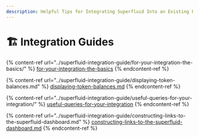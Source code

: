 ```yaml
---
description: Helpful Tips for Integrating Superfluid Into an Existing Project
---
```


# 🏗 Integration Guides

{% content-ref url="../superfluid-integration-guide/for-your-integration-the-basics/" %}
[for-your-integration-the-basics](../superfluid-integration-guide/for-your-integration-the-basics/)
{% endcontent-ref %}

{% content-ref url="../superfluid-integration-guide/displaying-token-balances.md" %}
[displaying-token-balances.md](../superfluid-integration-guide/displaying-token-balances.md)
{% endcontent-ref %}

{% content-ref url="../superfluid-integration-guide/useful-queries-for-your-integration/" %}
[useful-queries-for-your-integration](../superfluid-integration-guide/useful-queries-for-your-integration/)
{% endcontent-ref %}

{% content-ref url="../superfluid-integration-guide/constructing-links-to-the-superfluid-dashboard.md" %}
[constructing-links-to-the-superfluid-dashboard.md](../superfluid-integration-guide/constructing-links-to-the-superfluid-dashboard.md)
{% endcontent-ref %}
